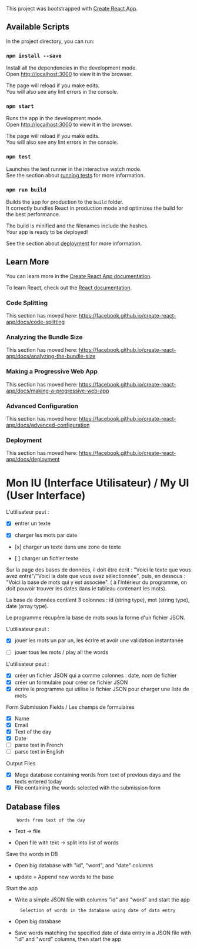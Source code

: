 This project was bootstrapped with [Create React App](https://github.com/facebook/create-react-app).

## Available Scripts

In the project directory, you can run:

### `npm install --save`

Install all the dependencies in the development mode.<br>
Open [http://localhost:3000](http://localhost:3000) to view it in the browser.

The page will reload if you make edits.<br>
You will also see any lint errors in the console.

### `npm start`

Runs the app in the development mode.<br>
Open [http://localhost:3000](http://localhost:3000) to view it in the browser.

The page will reload if you make edits.<br>
You will also see any lint errors in the console.

### `npm test`

Launches the test runner in the interactive watch mode.<br>
See the section about [running tests](https://facebook.github.io/create-react-app/docs/running-tests) for more information.

### `npm run build`

Builds the app for production to the `build` folder.<br>
It correctly bundles React in production mode and optimizes the build for the best performance.

The build is minified and the filenames include the hashes.<br>
Your app is ready to be deployed!

See the section about [deployment](https://facebook.github.io/create-react-app/docs/deployment) for more information.

## Learn More

You can learn more in the [Create React App documentation](https://facebook.github.io/create-react-app/docs/getting-started).

To learn React, check out the [React documentation](https://reactjs.org/).

### Code Splitting

This section has moved here: https://facebook.github.io/create-react-app/docs/code-splitting

### Analyzing the Bundle Size

This section has moved here: https://facebook.github.io/create-react-app/docs/analyzing-the-bundle-size

### Making a Progressive Web App

This section has moved here: https://facebook.github.io/create-react-app/docs/making-a-progressive-web-app

### Advanced Configuration

This section has moved here: https://facebook.github.io/create-react-app/docs/advanced-configuration

### Deployment

This section has moved here: https://facebook.github.io/create-react-app/docs/deployment


# Mon IU (Interface Utilisateur) / My UI (User Interface)

L'utilisateur peut :

- [x] entrer un texte

- [x] charger les mots par date

- [x] charger un texte dans une zone de texte

- [ ] charger un fichier texte

Sur la page des bases de données, il doit être écrit : "Voici le texte que vous avez entré"/"Voici la date que vous avez sélectionnée", puis, en dessous : "Voici la base de mots qui y est associée". ( à l'intérieur du programme, on doit pouvoir trouver les dates dans le tableau contenant les mots).

La base de données contient 3 colonnes : id (string type), mot (string type), date (array type).

Le programme récupère la base de mots sous la forme d'un fichier JSON.


L'utilisateur peut : 

- [x] jouer les mots un par un, les écrire et avoir une validation instantanée

- [ ] jouer tous les mots / play all the words


L'utilisateur peut :

- [x] créer un fichier JSON qui a comme colonnes : date, nom de fichier
- [x] créer un formulaire pour créer ce fichier JSON
- [x] écrire le programme qui utilise le fichier JSON pour charger une liste de mots

Form Submission Fields / Les champs de formulaires

- [x] Name
- [x] Email
- [x] Text of the day
- [x] Date
- [ ] parse text in French
- [ ] parse text in English

Output Files

- [x] Mega database containing words from text of previous days and the texts entered today
- [x] File containing the words selected with the submission form 

## Database files

        Words from text of the day 

- Text -> file

- Open file with text -> split into list of words

Save the words in DB
    
- Open big database with "id", "word", and "date" columns

- update = Append new words to the base

Start the app

- Write a simple JSON file with columns "id" and "word" and start the app 


        Selection of words in the database using date of data entry

- Open big database 

- Save words matching the specified date of data entry in a JSON file with "id" and "word" columns, then start the app

